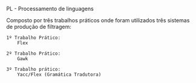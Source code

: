 PL - Processamento de linguagens

  Composto por três trabalhos práticos onde foram utilizados três sistemas de produção de filtragem:
      
    1º Trabalho Prático:
        Flex
    
    2º Trabalho Prático:
        Gawk
    
    3º Trabalho prático:
        Yacc/Flex (Gramática Tradutora)
        
  
